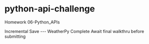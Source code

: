 # python-api-challenge
Homework 06-Python_APIs

Incremental Save --- WeatherPy Complete 
Await final walkthru before submitting
